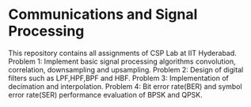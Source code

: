 # Communications and Signal Processing

This repository contains all assignments of CSP Lab at IIT Hyderabad.
Problem 1: Implement basic signal processing algorithms
convolution, correlation, downsampling and upsampling.
Problem 2: Design of digital filters such as LPF,HPF,BPF and HBF.
Problem 3: Implementation of decimation and interpolation.
Problem 4: Bit error rate(BER) and symbol error rate(SER) performance
evaluation of BPSK and QPSK.

